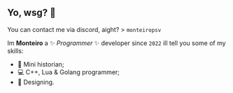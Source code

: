 ## Yo, wsg? 👋
You can contact me via discord, aight? > `monteiropsv`

Im **Monteiro** a ✨ _Programmer_ ✨ developer since `2022` ill tell you some of my skills:

- 🔭 Mini historian;
- 💻 C++, Lua & Golang programmer;
- 🔑 Designing.


